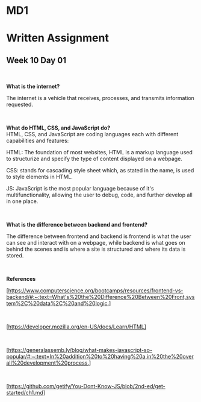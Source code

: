 # MD1
# Written Assignment
## Week 10 Day 01
<br>

**What is the internet?**
<br>

The internet is a vehicle that receives,  processes, and transmits information requested.

<br>

**What do HTML, CSS, and JavaScript do?**
<br>
HTML, CSS, and JavaScript are coding languages each with different capabilities and features:
<br>

HTML: The foundation of most websites, HTML is a markup language used to structurize and specify the type of content displayed on a webpage. 
<br>

CSS: stands for cascading style sheet which, as stated in the name, is used to style elements in HTML.
<br>

JS: JavaScript is the most popular language because of it's multifunctionality, allowing the user to debug, code, and further develop all in one place.


<br>

 **What is the difference between backend and frontend?**
 <br>

 The difference between frontend and backend is frontend is what the user can see and interact with on a webpage, while backend is what goes on behind the scenes and is where a site is structured and where its data is stored. 
<br>

<br>

__References__
<br>

[https://www.computerscience.org/bootcamps/resources/frontend-vs-backend/#:~:text=What's%20the%20Difference%20Between%20Front,system%2C%20data%2C%20and%20logic.]

<br>

[https://developer.mozilla.org/en-US/docs/Learn/HTML]

<br>

[https://generalassemb.ly/blog/what-makes-javascript-so-popular/#:~:text=In%20addition%20to%20having%20a,in%20the%20overall%20development%20process.]

<br>

[https://github.com/getify/You-Dont-Know-JS/blob/2nd-ed/get-started/ch1.md]